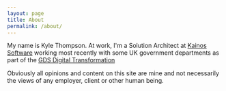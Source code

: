 ```yaml
---
layout: page
title: About
permalink: /about/
---
```


My name is Kyle Thompson. At work, I'm a Solution Architect at [Kainos Software](https://www.kainos.com) working most recently with some UK government departments as part of the [GDS Digital Transformation](https://www.gov.uk/transformation)

Obviously all opinions and content on this site are mine and not necessarily the views of any employer, client or other human being.